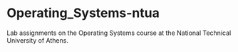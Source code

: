 # Operating_Systems-ntua
Lab assignments on the Operating Systems course at the National Technical University of Athens.
